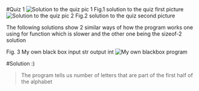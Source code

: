 #Quiz 1 
![Solution to the quiz pic 1](https://github.com/AleksandarDzudzevic/Unit-1/blob/main/IMG_20220824_114203.jpg)
Fig.1 solution to the quiz first picture
![Solution to the quiz pic 2](https://github.com/AleksandarDzudzevic/Unit-1/blob/main/IMG_20220824_114210.jpg)
Fig.2 solution to the quiz second picture

The following solutions show 2 similar ways of how the program works one using for function which is slower and the other one being the sizeof-2 solution 

Fig. 3 My own black box input str output int
![My own blackbox program](https://github.com/AleksandarDzudzevic/Unit-1/blob/main/IMG_20220824_114222.jpg)

#Solution :)
>The program tells us number of letters that are part of the first half of the alphabet
